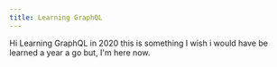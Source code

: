 ```yaml
---
title: Learning GraphQL
---
```


Hi Learning GraphQL in 2020
this is something I wish i would have be learned
a year a go but, I'm here now. 
